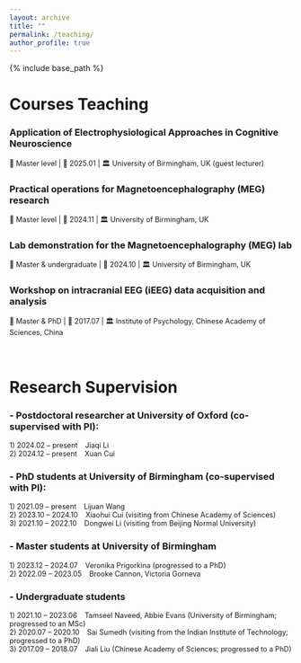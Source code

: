 ```yaml
---
layout: archive
title: ""
permalink: /teaching/
author_profile: true
---
```


{% include base_path %}

# Courses Teaching 
### Application of Electrophysiological Approaches in Cognitive Neuroscience    
<span style="font-size:0.9em;"> 👥 Master level  |  📅 2025.01  |  🏛️ University of Birmingham, UK (guest lecturer)</span>
<br>
### Practical operations for Magnetoencephalography (MEG) research  
<span style="font-size:0.9em;"> 👥 Master level  |  📅 2024.11  |  🏛️ University of Birmingham, UK</span>
<br>
### Lab demonstration for the Magnetoencephalography (MEG) lab		
<span style="font-size:0.9em;"> 👥 Master & undergraduate  |  📅 2024.10  |  🏛️ University of Birmingham, UK</span>
<br>
### Workshop on intracranial EEG (iEEG) data acquisition and analysis 
<span style="font-size:0.9em;"> 👥 Master & PhD  |  📅 2017.07  |  🏛️ Institute of Psychology, Chinese Academy of Sciences, China</span>
<br>
<br>
<br>

# Research Supervision  
### -	Postdoctoral researcher at University of Oxford (co-supervised with PI):    
<span style="font-size:0.9em;">1)	2024.02 – present &ensp; Jiaqi Li   
2)	2024.12 – present &ensp; Xuan Cui   
 </span>
### -	PhD students at University of Birmingham (co-supervised with PI):    
<span style="font-size:0.9em;">1)	2021.09 – present &ensp;  Lijuan Wang   
2)	2023.10 – 2024.10 &ensp; Xiaohui Cui (visiting from Chinese Academy of Sciences)   
3)	2021.10 – 2022.10 &ensp; Dongwei Li (visiting from Beijing Normal University)   
</span>
### -	Master students at University of Birmingham    
<span style="font-size:0.9em;">1)	2023.12 – 2024.07  &ensp; Veronika Prigorkina (progressed to a PhD)   
2)	2022.09 – 2023.05 &ensp;  Brooke Cannon, Victoria Gorneva   
</span>
### -	Undergraduate students    
<span style="font-size:0.9em;">1)	2021.10 – 2023.06 &ensp; Tamseel Naveed, Abbie Evans (University of Birmingham; progressed to an MSc)   
2)	2020.07 – 2020.10	&ensp; Sai Sumedh (visiting from the Indian Institute of Technology; progressed to a PhD)   
3)	2017.09 – 2018.07	&ensp; Jiali Liu (Chinese Academy of Sciences; progressed to a PhD)   
</span>
<br>
<br>
<br>
